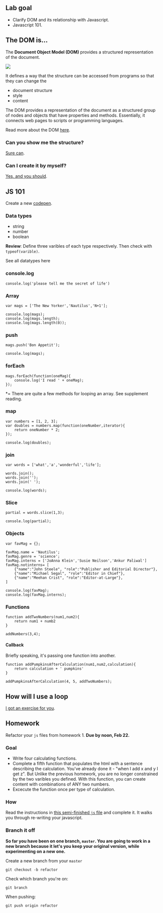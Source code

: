 ## Lab goal

- Clarify DOM and its relationship with Javascript.
- Javascript 101.

## The DOM is...

The **Document Object Model (DOM)** provides a structured representation of the document.

![](https://images.duckduckgo.com/iu/?u=http%3A%2F%2F2.bp.blogspot.com%2F-uMWOLkKV8a8%2FT3ZsRGVeYOI%2FAAAAAAAAA40%2FuRein5dtTyk%2Fs1600%2FWeather%2BStormy%2BTree%2BMap%2B4.jpg&f=1)

It defines a way that the structure can be accessed from programs so that they can change the

- document structure
- style
- content

The DOM provides a representation of the document as a structured group of nodes and objects that have properties and methods. Essentially, it connects web pages to scripts or programming languages.

Read more about the DOM [here](https://developer.mozilla.org/en-US/docs/Web/API/Document_Object_Model/Introduction).

### Can you show me the structure?

[Sure can](https://jueyang.github.io/get-crafty/illustrate.html).

### Can I create it by myself?

[Yes, and you should](http://codepen.io/anon/pen/Qyorqv?editors=1011).

## JS 101

Create a new [codepen](http://codepen.io).

### Data types

- string
- number
- boolean

**Review**: Define three varibles of each type respectively. Then check with `typeof(varible)`.

See all datatypes here

### console.log

`console.log('please tell me the secret of life')`

### Array

```
var mags = ['The New Yorker','Nautilus','N+1'];

console.log(mags);
console.log(mags.length);
console.log(mags.length(0));
```

### push

```
mags.push('Bon Appetit');

console.log(mags);
```

### forEach

```
mags.forEach(function(oneMag){
	console.log('I read ' + oneMag);
});
```

*= There are quite a few methods for looping an array. See supplement reading.

### map

```
var numbers = [1, 2, 3];
var doubles = numbers.map(function(oneNumber,iterator){
	return oneNumber * 2;	
});

console.log(doubles);
```

### join

```
var words = ['what','a','wonderful','life'];

words.join();
words.join('');
words.join(' ');

console.log(words);
```

### Slice

```
partial = words.slice(1,3);

console.log(partial);
```

### Objects

```
var favMag = {};

favMag.name = 'Nautilus';
favMag.genre = 'science';
favMag.interns = ['JoAnna Klein','Susie Neilson','Ankur Paliwal']
favMag.notinterns= [
	{"name":"John Steele", "role":"Publisher and Editorial Director"},
	{"name":"Michael Segal", "role":"Editor in Chief"},
	{"name":"Meehan Crist", "role":"Editor-at-Large"},
]

console.log(favMag);
console.log(favMag.interns);
```

### Functions

```
function addTwoNumbers(num1,num2){
	return num1 + numb2
}

addNumbers(3,4);
```

#### Callback

Briefly speaking, it's passing one function into another.

```
function addPumpkinsAfterCalculation(num1,num2,calculation){
	return calculation + ' pumpkins'
}

addPumpkinsAfterCalculation(4, 5, addTwoNumbers);
```

## How will I use a loop

[I got an exercise for you](http://codepen.io/anon/pen/obVdxJ?editors=1010).

## Homework

Refactor your `js` files from homework 1. **Due by noon, Feb 22.**

### Goal

- Write four calculating functions.
- Complete a fifth function that populates the html with a sentence describing the calculation. You've already done it - "when I add x and y I get z". But Unlike the previous homework, you are no longer constrained by the two varibles you defined. With this function, you can create content with combinations of ANY two numbers.
- Excecute the function once per type of calculation.

### How

Read the instructions in [this semi-finished `js` file](https://gist.github.com/jueyang/c2190c014421de494e0b) and complete it. It walks you through re-writing your javascript.

### Branch it off

**So far you have been on one branch, `master`. You are going to work in a new branch because it let's you keep your original version, while experimenting on a new one.**

Create a new branch from your `master`

`git checkout -b refactor`

Check which branch you're on:

`git branch`

When pushing:

`git push origin refactor`
